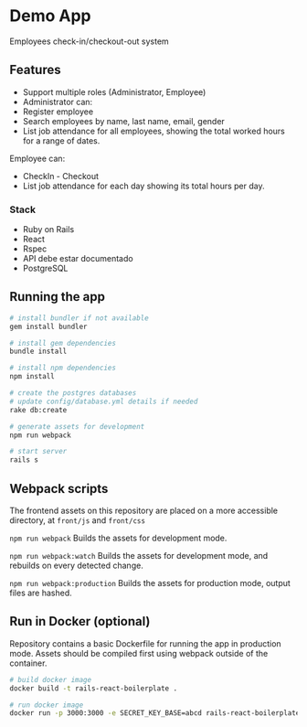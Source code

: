 # Demo App

Employees check-in/checkout-out system

## Features

- Support multiple roles (Administrator, Employee)
- Administrator can:
- Register employee
- Search employees by name, last name, email, gender
- List job attendance for all employees, showing the total worked hours for a range of dates.

Employee can:
- CheckIn - Checkout
- List job attendance for each day showing its total hours per day.

### Stack
- Ruby on Rails
- React
- Rspec
- API debe estar documentado
- PostgreSQL

## Running the app

```sh
# install bundler if not available
gem install bundler

# install gem dependencies
bundle install

# install npm dependencies
npm install

# create the postgres databases
# update config/database.yml details if needed
rake db:create

# generate assets for development
npm run webpack

# start server
rails s
```

## Webpack scripts

The frontend assets on this repository are placed on a more accessible directory, at
`front/js` and `front/css`

`npm run webpack`
Builds the assets for development mode.

`npm run webpack:watch`
Builds the assets for development mode, and rebuilds on every detected change.

`npm run webpack:production`
Builds the assets for production mode, output files are hashed.

## Run in Docker (optional)

Repository contains a basic Dockerfile for running the app in production mode.
Assets should be compiled first using webpack outside of the container.

```sh
# build docker image
docker build -t rails-react-boilerplate .

# run docker image
docker run -p 3000:3000 -e SECRET_KEY_BASE=abcd rails-react-boilerplate
```
